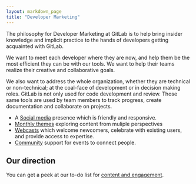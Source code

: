 ```yaml
---
layout: markdown_page
title: "Developer Marketing"
---
```


The philosophy for Developer Marketing at GitLab is to help bring insider knowledge and implicit practice to the hands of developers getting acquainted with GitLab. 

We want to meet each developer where they are now, and help them be the most efficient they can be with our tools. We want to help their teams realize their creative and collaborative goals. 

We also want to address the whole organization, whether they are technical or non-technical; at the coal-face of development or in decision making roles. GitLab is not only used for code development and review. Those same tools are used by team members to track progress, create documentation and collaborate on projects. 

- A [Social media](social-media) presence which is friendly and responsive.
- [Monthly themes](monthly/) exploring content from muliple perspectives
- [Webcasts](webcasts/) which welcome newcomers, celebrate with existing users, and provide access to expertise. 
- [Community](community/) support for events to connect people. 


## Our direction

You can get a peek at our to-do list for [content and engagement](content/).

